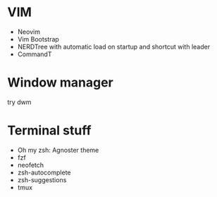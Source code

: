 # VIM

- Neovim
- Vim Bootstrap
- NERDTree with automatic load on startup and shortcut with leader
- CommandT

# Window manager

try dwm

# Terminal stuff

- Oh my zsh: Agnoster theme
- fzf
- neofetch
- zsh-autocomplete
- zsh-suggestions
- tmux
